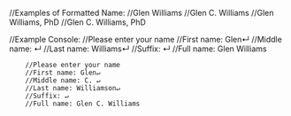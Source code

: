 //Examples of Formatted Name:
//Glen Williams
//Glen C. Williams
//Glen Williams, PhD
//Glen C. Williams, PhD

//Example Console:
//Please enter your name
//First name: Glen↵
//Middle name: ↵
//Last name: Williams↵
//Suffix: ↵
//Full name: Glen Williams

        //Please enter your name
        //First name: Glen↵
        //Middle name: C. ↵
        //Last name: Williamson↵
        //Suffix: ↵
        //Full name: Glen C. Williams